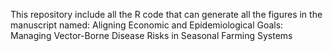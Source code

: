 This repository include all the R code that can generate all the figures in the manuscript named: Aligning Economic and Epidemiological Goals:
Managing Vector-Borne Disease Risks in Seasonal
Farming Systems
